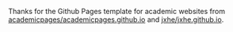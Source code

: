 Thanks for the Github Pages template for academic websites from [academicpages/academicpages.github.io](https://github.com/academicpages/academicpages.github.io) and [jxhe/jxhe.github.io](https://github.com/jxhe/jxhe.github.io).

[//]: # (A Github Pages template for academic websites. This was forked &#40;then detached&#41; by [Stuart Geiger]&#40;https://github.com/staeiou&#41; from the [Minimal Mistakes Jekyll Theme]&#40;https://mmistakes.github.io/minimal-mistakes/&#41;, which is © 2016 Michael Rose and released under the MIT License. See LICENSE.md.)

[//]: # ()
[//]: # (I think I've got things running smoothly and fixed some major bugs, but feel free to file issues or make pull requests if you want to improve the generic template / theme.)

[//]: # ()
[//]: # (### Note: if you are using this repo and now get a notification about a security vulnerability, delete the Gemfile.lock file. )

[//]: # (# Instructions)

[//]: # ()
[//]: # (1. Register a GitHub account if you don't have one and confirm your e-mail &#40;required!&#41;)

[//]: # (1. Fork [this repository]&#40;https://github.com/academicpages/academicpages.github.io&#41; by clicking the "fork" button in the top right. )

[//]: # (1. Go to the repository's settings &#40;rightmost item in the tabs that start with "Code", should be below "Unwatch"&#41;. Rename the repository "[your GitHub username].github.io", which will also be your website's URL.)

[//]: # (1. Set site-wide configuration and create content & metadata &#40;see below -- also see [this set of diffs]&#40;http://archive.is/3TPas&#41; showing what files were changed to set up [an example site]&#40;https://getorg-testacct.github.io&#41; for a user with the username "getorg-testacct"&#41;)

[//]: # (1. Upload any files &#40;like PDFs, .zip files, etc.&#41; to the files/ directory. They will appear at https://[your GitHub username].github.io/files/example.pdf.  )

[//]: # (1. Check status by going to the repository settings, in the "GitHub pages" section)

[//]: # (1. &#40;Optional&#41; Use the Jupyter notebooks or python scripts in the `markdown_generator` folder to generate markdown files for publications and talks from a TSV file.)

[//]: # ()
[//]: # (See more info at https://academicpages.github.io/)

[//]: # ()
[//]: # (## To run locally &#40;not on GitHub Pages, to serve on your own computer&#41;)

[//]: # ()
[//]: # (1. Clone the repository and made updates as detailed above)

[//]: # (1. Make sure you have ruby-dev, bundler, and nodejs installed: `sudo apt install ruby-dev ruby-bundler nodejs`)

[//]: # (1. Run `bundle clean` to clean up the directory &#40;no need to run `--force`&#41;)

[//]: # (1. Run `bundle install` to install ruby dependencies. If you get errors, delete Gemfile.lock and try again.)

[//]: # (1. Run `bundle exec jekyll liveserve` to generate the HTML and serve it from `localhost:4000` the local server will automatically rebuild and refresh the pages on change.)

[//]: # ()
[//]: # (# Changelog -- bugfixes and enhancements)

[//]: # ()
[//]: # (There is one logistical issue with a ready-to-fork template theme like academic pages that makes it a little tricky to get bug fixes and updates to the core theme. If you fork this repository, customize it, then pull again, you'll probably get merge conflicts. If you want to save your various .yml configuration files and markdown files, you can delete the repository and fork it again. Or you can manually patch. )

[//]: # ()
[//]: # (To support this, all changes to the underlying code appear as a closed issue with the tag 'code change' -- get the list [here]&#40;https://github.com/academicpages/academicpages.github.io/issues?q=is%3Aclosed%20is%3Aissue%20label%3A%22code%20change%22%20&#41;. Each issue thread includes a comment linking to the single commit or a diff across multiple commits, so those with forked repositories can easily identify what they need to patch.)
